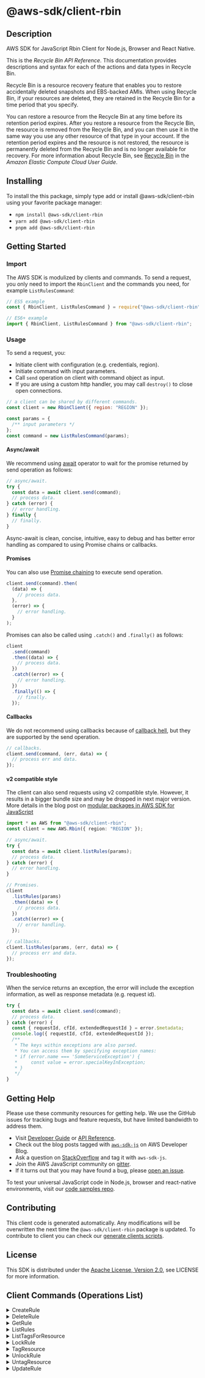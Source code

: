 <!-- generated file, do not edit directly -->

# @aws-sdk/client-rbin

## Description

AWS SDK for JavaScript Rbin Client for Node.js, Browser and React Native.

<p>This is the <i>Recycle Bin API Reference</i>. This documentation provides
descriptions and syntax for each of the actions and data types in Recycle Bin.</p>
<p>Recycle Bin is a resource recovery feature that enables you to restore accidentally
deleted snapshots and EBS-backed AMIs. When using Recycle Bin, if your resources are
deleted, they are retained in the Recycle Bin for a time period that you specify.</p>
<p>You can restore a resource from the Recycle Bin at any time before its retention period
expires. After you restore a resource from the Recycle Bin, the resource is removed from the
Recycle Bin, and you can then use it in the same way you use any other resource of that type
in your account. If the retention period expires and the resource is not restored, the resource
is permanently deleted from the Recycle Bin and is no longer available for recovery. For more
information about Recycle Bin, see <a href="https://docs.aws.amazon.com/AWSEC2/latest/UserGuide/snapshot-recycle-bin.html">
Recycle Bin</a> in the <i>Amazon Elastic Compute Cloud User Guide</i>.</p>

## Installing

To install the this package, simply type add or install @aws-sdk/client-rbin
using your favorite package manager:

- `npm install @aws-sdk/client-rbin`
- `yarn add @aws-sdk/client-rbin`
- `pnpm add @aws-sdk/client-rbin`

## Getting Started

### Import

The AWS SDK is modulized by clients and commands.
To send a request, you only need to import the `RbinClient` and
the commands you need, for example `ListRulesCommand`:

```js
// ES5 example
const { RbinClient, ListRulesCommand } = require("@aws-sdk/client-rbin");
```

```ts
// ES6+ example
import { RbinClient, ListRulesCommand } from "@aws-sdk/client-rbin";
```

### Usage

To send a request, you:

- Initiate client with configuration (e.g. credentials, region).
- Initiate command with input parameters.
- Call `send` operation on client with command object as input.
- If you are using a custom http handler, you may call `destroy()` to close open connections.

```js
// a client can be shared by different commands.
const client = new RbinClient({ region: "REGION" });

const params = {
  /** input parameters */
};
const command = new ListRulesCommand(params);
```

#### Async/await

We recommend using [await](https://developer.mozilla.org/en-US/docs/Web/JavaScript/Reference/Operators/await)
operator to wait for the promise returned by send operation as follows:

```js
// async/await.
try {
  const data = await client.send(command);
  // process data.
} catch (error) {
  // error handling.
} finally {
  // finally.
}
```

Async-await is clean, concise, intuitive, easy to debug and has better error handling
as compared to using Promise chains or callbacks.

#### Promises

You can also use [Promise chaining](https://developer.mozilla.org/en-US/docs/Web/JavaScript/Guide/Using_promises#chaining)
to execute send operation.

```js
client.send(command).then(
  (data) => {
    // process data.
  },
  (error) => {
    // error handling.
  }
);
```

Promises can also be called using `.catch()` and `.finally()` as follows:

```js
client
  .send(command)
  .then((data) => {
    // process data.
  })
  .catch((error) => {
    // error handling.
  })
  .finally(() => {
    // finally.
  });
```

#### Callbacks

We do not recommend using callbacks because of [callback hell](http://callbackhell.com/),
but they are supported by the send operation.

```js
// callbacks.
client.send(command, (err, data) => {
  // process err and data.
});
```

#### v2 compatible style

The client can also send requests using v2 compatible style.
However, it results in a bigger bundle size and may be dropped in next major version. More details in the blog post
on [modular packages in AWS SDK for JavaScript](https://aws.amazon.com/blogs/developer/modular-packages-in-aws-sdk-for-javascript/)

```ts
import * as AWS from "@aws-sdk/client-rbin";
const client = new AWS.Rbin({ region: "REGION" });

// async/await.
try {
  const data = await client.listRules(params);
  // process data.
} catch (error) {
  // error handling.
}

// Promises.
client
  .listRules(params)
  .then((data) => {
    // process data.
  })
  .catch((error) => {
    // error handling.
  });

// callbacks.
client.listRules(params, (err, data) => {
  // process err and data.
});
```

### Troubleshooting

When the service returns an exception, the error will include the exception information,
as well as response metadata (e.g. request id).

```js
try {
  const data = await client.send(command);
  // process data.
} catch (error) {
  const { requestId, cfId, extendedRequestId } = error.$metadata;
  console.log({ requestId, cfId, extendedRequestId });
  /**
   * The keys within exceptions are also parsed.
   * You can access them by specifying exception names:
   * if (error.name === 'SomeServiceException') {
   *     const value = error.specialKeyInException;
   * }
   */
}
```

## Getting Help

Please use these community resources for getting help.
We use the GitHub issues for tracking bugs and feature requests, but have limited bandwidth to address them.

- Visit [Developer Guide](https://docs.aws.amazon.com/sdk-for-javascript/v3/developer-guide/welcome.html)
  or [API Reference](https://docs.aws.amazon.com/AWSJavaScriptSDK/v3/latest/index.html).
- Check out the blog posts tagged with [`aws-sdk-js`](https://aws.amazon.com/blogs/developer/tag/aws-sdk-js/)
  on AWS Developer Blog.
- Ask a question on [StackOverflow](https://stackoverflow.com/questions/tagged/aws-sdk-js) and tag it with `aws-sdk-js`.
- Join the AWS JavaScript community on [gitter](https://gitter.im/aws/aws-sdk-js-v3).
- If it turns out that you may have found a bug, please [open an issue](https://github.com/aws/aws-sdk-js-v3/issues/new/choose).

To test your universal JavaScript code in Node.js, browser and react-native environments,
visit our [code samples repo](https://github.com/aws-samples/aws-sdk-js-tests).

## Contributing

This client code is generated automatically. Any modifications will be overwritten the next time the `@aws-sdk/client-rbin` package is updated.
To contribute to client you can check our [generate clients scripts](https://github.com/aws/aws-sdk-js-v3/tree/main/scripts/generate-clients).

## License

This SDK is distributed under the
[Apache License, Version 2.0](http://www.apache.org/licenses/LICENSE-2.0),
see LICENSE for more information.

## Client Commands (Operations List)

<details>
<summary>
CreateRule
</summary>

[Command API Reference](https://docs.aws.amazon.com/AWSJavaScriptSDK/v3/latest/client/rbin/command/CreateRuleCommand/) / [Input](https://docs.aws.amazon.com/AWSJavaScriptSDK/v3/latest/Package/-aws-sdk-client-rbin/Interface/CreateRuleCommandInput/) / [Output](https://docs.aws.amazon.com/AWSJavaScriptSDK/v3/latest/Package/-aws-sdk-client-rbin/Interface/CreateRuleCommandOutput/)

</details>
<details>
<summary>
DeleteRule
</summary>

[Command API Reference](https://docs.aws.amazon.com/AWSJavaScriptSDK/v3/latest/client/rbin/command/DeleteRuleCommand/) / [Input](https://docs.aws.amazon.com/AWSJavaScriptSDK/v3/latest/Package/-aws-sdk-client-rbin/Interface/DeleteRuleCommandInput/) / [Output](https://docs.aws.amazon.com/AWSJavaScriptSDK/v3/latest/Package/-aws-sdk-client-rbin/Interface/DeleteRuleCommandOutput/)

</details>
<details>
<summary>
GetRule
</summary>

[Command API Reference](https://docs.aws.amazon.com/AWSJavaScriptSDK/v3/latest/client/rbin/command/GetRuleCommand/) / [Input](https://docs.aws.amazon.com/AWSJavaScriptSDK/v3/latest/Package/-aws-sdk-client-rbin/Interface/GetRuleCommandInput/) / [Output](https://docs.aws.amazon.com/AWSJavaScriptSDK/v3/latest/Package/-aws-sdk-client-rbin/Interface/GetRuleCommandOutput/)

</details>
<details>
<summary>
ListRules
</summary>

[Command API Reference](https://docs.aws.amazon.com/AWSJavaScriptSDK/v3/latest/client/rbin/command/ListRulesCommand/) / [Input](https://docs.aws.amazon.com/AWSJavaScriptSDK/v3/latest/Package/-aws-sdk-client-rbin/Interface/ListRulesCommandInput/) / [Output](https://docs.aws.amazon.com/AWSJavaScriptSDK/v3/latest/Package/-aws-sdk-client-rbin/Interface/ListRulesCommandOutput/)

</details>
<details>
<summary>
ListTagsForResource
</summary>

[Command API Reference](https://docs.aws.amazon.com/AWSJavaScriptSDK/v3/latest/client/rbin/command/ListTagsForResourceCommand/) / [Input](https://docs.aws.amazon.com/AWSJavaScriptSDK/v3/latest/Package/-aws-sdk-client-rbin/Interface/ListTagsForResourceCommandInput/) / [Output](https://docs.aws.amazon.com/AWSJavaScriptSDK/v3/latest/Package/-aws-sdk-client-rbin/Interface/ListTagsForResourceCommandOutput/)

</details>
<details>
<summary>
LockRule
</summary>

[Command API Reference](https://docs.aws.amazon.com/AWSJavaScriptSDK/v3/latest/client/rbin/command/LockRuleCommand/) / [Input](https://docs.aws.amazon.com/AWSJavaScriptSDK/v3/latest/Package/-aws-sdk-client-rbin/Interface/LockRuleCommandInput/) / [Output](https://docs.aws.amazon.com/AWSJavaScriptSDK/v3/latest/Package/-aws-sdk-client-rbin/Interface/LockRuleCommandOutput/)

</details>
<details>
<summary>
TagResource
</summary>

[Command API Reference](https://docs.aws.amazon.com/AWSJavaScriptSDK/v3/latest/client/rbin/command/TagResourceCommand/) / [Input](https://docs.aws.amazon.com/AWSJavaScriptSDK/v3/latest/Package/-aws-sdk-client-rbin/Interface/TagResourceCommandInput/) / [Output](https://docs.aws.amazon.com/AWSJavaScriptSDK/v3/latest/Package/-aws-sdk-client-rbin/Interface/TagResourceCommandOutput/)

</details>
<details>
<summary>
UnlockRule
</summary>

[Command API Reference](https://docs.aws.amazon.com/AWSJavaScriptSDK/v3/latest/client/rbin/command/UnlockRuleCommand/) / [Input](https://docs.aws.amazon.com/AWSJavaScriptSDK/v3/latest/Package/-aws-sdk-client-rbin/Interface/UnlockRuleCommandInput/) / [Output](https://docs.aws.amazon.com/AWSJavaScriptSDK/v3/latest/Package/-aws-sdk-client-rbin/Interface/UnlockRuleCommandOutput/)

</details>
<details>
<summary>
UntagResource
</summary>

[Command API Reference](https://docs.aws.amazon.com/AWSJavaScriptSDK/v3/latest/client/rbin/command/UntagResourceCommand/) / [Input](https://docs.aws.amazon.com/AWSJavaScriptSDK/v3/latest/Package/-aws-sdk-client-rbin/Interface/UntagResourceCommandInput/) / [Output](https://docs.aws.amazon.com/AWSJavaScriptSDK/v3/latest/Package/-aws-sdk-client-rbin/Interface/UntagResourceCommandOutput/)

</details>
<details>
<summary>
UpdateRule
</summary>

[Command API Reference](https://docs.aws.amazon.com/AWSJavaScriptSDK/v3/latest/client/rbin/command/UpdateRuleCommand/) / [Input](https://docs.aws.amazon.com/AWSJavaScriptSDK/v3/latest/Package/-aws-sdk-client-rbin/Interface/UpdateRuleCommandInput/) / [Output](https://docs.aws.amazon.com/AWSJavaScriptSDK/v3/latest/Package/-aws-sdk-client-rbin/Interface/UpdateRuleCommandOutput/)

</details>
